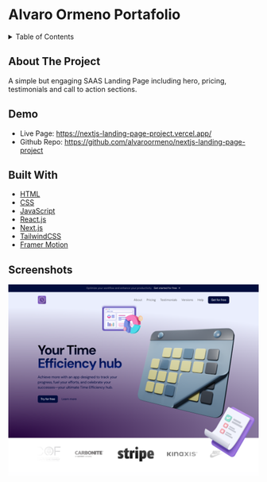 # Alvaro Ormeno Portafolio

<!-- TABLE OF CONTENTS -->
<details>
  <summary>Table of Contents</summary>

-   [About The Project](#about-the-project)
-   [Demo](#demo)
-   [Built With](#built-with)
-   [Screenshots](#screenshots)
</details>

## About The Project

A simple but engaging SAAS Landing Page including hero, pricing, testimonials and call to action sections.

## Demo

-   Live Page: https://nextjs-landing-page-project.vercel.app/
-   Github Repo: https://github.com/alvaroormeno/nextjs-landing-page-project

## Built With

-   [HTML](https://developer.mozilla.org/en-US/docs/Web/HTML)
-   [CSS](https://developer.mozilla.org/en-US/docs/Web/CSS)
-   [JavaScript](https://developer.mozilla.org/en-US/docs/Web/JavaScript)
-   [React.js](https://reactjs.org/)
-   [Next.js](https://nextjs.org/)
-   [TailwindCSS](https://tailwindcss.com/)
-   [Framer Motion](https://www.framer.com/motion/introduction/)

## Screenshots

![Screenshot 1](src/assets/screenshots/screenshot_1.png)
